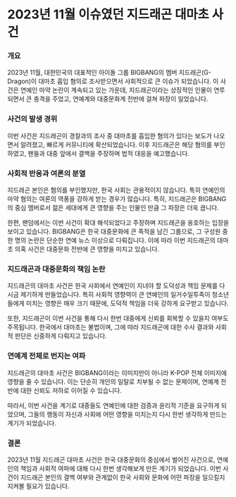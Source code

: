 # 2023년 11월 이슈였던 지드래곤 대마초 사건

### 개요
2023년 11월, 대한민국의 대표적인 아이돌 그룹 BIGBANG의 멤버 지드래곤(G-Dragon)이 대마초 흡입 혐의로 조사받으면서 사회적으로 큰 이슈가 되었습니다. 이 사건은 연예인 마약 논란이 계속되고 있는 가운데, 지드래곤이라는 상징적인 인물이 연루되면서 큰 충격을 주었고, 연예계와 대중문화계 전반에 걸쳐 파장이 일었습니다.

### 사건의 발생 경위
이번 사건은 지드래곤이 경찰과의 조사 중 대마초를 흡입한 혐의가 있다는 보도가 나오면서 알려졌고, 빠르게 커뮤니티에 확산되었습니다. 이후 지드래곤은 해당 혐의를 부인하였고, 팬들과 대중 앞에서 결백을 주장하며 법적 대응을 예고했습니다.

### 사회적 반응과 여론의 분열
지드래곤 본인은 혐의를 부인했지만, 한국 사회는 관용적이지 않습니다. 특히 연예인의 마약 혐의는 여론의 역풍을 강하게 받는 경우가 많습니다. 특히, 지드래곤은 BIGBANG의 중심 멤버로서 젊은 세대에게 큰 영향을 주는 인물인 만큼 그 파장은 더욱 큽니다.

한편, 팬덤에서는 이번 사건이 확대 해석되었다고 주장하며 지드래곤을 옹호하는 입장을 보이고 있습니다. BIGBANG은 한국 대중문화에 큰 족적을 남긴 그룹으로, 그 구성원 중 한 명의 논란은 단순한 연예 뉴스 이상으로 다뤄집니다. 이에 따라 이번 지드래곤의 대마초 의혹 사건은 대중문화 전반에 큰 영향을 미치고 있습니다.

### 지드래곤과 대중문화의 책임 논란
지드래곤의 대마초 사건은 한국 사회에서 연예인이 지녀야 할 도덕성과 책임 문제를 다시금 제기하게 만들었습니다. 특히 사회적 영향력이 큰 연예인의 일거수일투족이 청소년들에게 미치는 영향은 매우 크기 때문에, 도덕적 책임을 더욱 강하게 요구받고 있습니다.

또한, 지드래곤이 이번 사건을 통해 다시 한번 대중에게 신뢰를 회복할 수 있을지 여부도 주목됩니다. 한국에서 대마초는 불법이며, 그에 따라 지드래곤에 대한 수사 결과와 사회적 판단은 신중하게 다뤄지고 있습니다.

### 연예계 전체로 번지는 여파
지드래곤의 대마초 사건은 BIGBANG이라는 이미지만이 아니라 K-POP 전체 이미지에 영향을 줄 수 있습니다. 이는 단순히 개인의 일탈로 치부될 수 없는 문제이며, 연예계 전반에 대한 신뢰도 저하로 이어질 수 있습니다.

따라서, 이번 사건을 계기로 대중들도 연예인에 대한 검증과 윤리적 기준을 요구하게 되었으며, 그들의 행동이 자신과 사회에 어떤 영향을 미치는지 다시 한번 생각하게 만드는 계기가 되었습니다.

### 결론
2023년 11월 지드래곤 대마초 사건은 한국 대중문화의 중심에서 벌어진 사건으로, 연예인의 책임과 사회적 여파에 대해 다시 한번 생각해보게 만든 계기가 되었습니다. 이번 사건이 지드래곤 본인의 결백 여부와 관계없이 한국 사회와 문화에 어떤 파장을 일으킬지 지켜볼 필요가 있습니다.